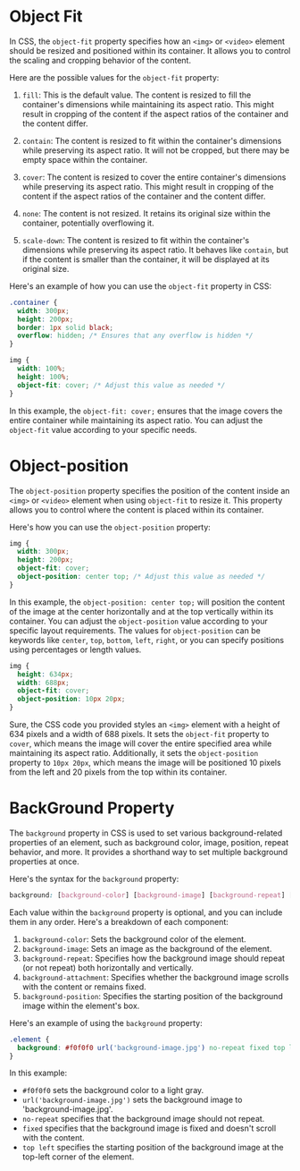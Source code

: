 # Object Fit

In CSS, the `object-fit` property specifies how an `<img>` or `<video>` element should be resized and positioned within its container. It allows you to control the scaling and cropping behavior of the content.

Here are the possible values for the `object-fit` property:

1. `fill`: This is the default value. The content is resized to fill the container's dimensions while maintaining its aspect ratio. This might result in cropping of the content if the aspect ratios of the container and the content differ.

2. `contain`: The content is resized to fit within the container's dimensions while preserving its aspect ratio. It will not be cropped, but there may be empty space within the container.

3. `cover`: The content is resized to cover the entire container's dimensions while preserving its aspect ratio. This might result in cropping of the content if the aspect ratios of the container and the content differ.

4. `none`: The content is not resized. It retains its original size within the container, potentially overflowing it.

5. `scale-down`: The content is resized to fit within the container's dimensions while preserving its aspect ratio. It behaves like `contain`, but if the content is smaller than the container, it will be displayed at its original size.

Here's an example of how you can use the `object-fit` property in CSS:

```css
.container {
  width: 300px;
  height: 200px;
  border: 1px solid black;
  overflow: hidden; /* Ensures that any overflow is hidden */
}

img {
  width: 100%;
  height: 100%;
  object-fit: cover; /* Adjust this value as needed */
}
```

In this example, the `object-fit: cover;` ensures that the image covers the entire container while maintaining its aspect ratio. You can adjust the `object-fit` value according to your specific needs.

# Object-position

The `object-position` property specifies the position of the content inside an `<img>` or `<video>` element when using `object-fit` to resize it. This property allows you to control where the content is placed within its container.

Here's how you can use the `object-position` property:

```css
img {
  width: 300px;
  height: 200px;
  object-fit: cover;
  object-position: center top; /* Adjust this value as needed */
}
```

In this example, the `object-position: center top;` will position the content of the image at the center horizontally and at the top vertically within its container. You can adjust the `object-position` value according to your specific layout requirements. The values for `object-position` can be keywords like `center`, `top`, `bottom`, `left`, `right`, or you can specify positions using percentages or length values.

```css
img {
  height: 634px;
  width: 688px;
  object-fit: cover;
  object-position: 10px 20px;
}
```

Sure, the CSS code you provided styles an `<img>` element with a height of 634 pixels and a width of 688 pixels. It sets the `object-fit` property to `cover`, which means the image will cover the entire specified area while maintaining its aspect ratio. Additionally, it sets the `object-position` property to `10px 20px`, which means the image will be positioned 10 pixels from the left and 20 pixels from the top within its container.


# BackGround Property
The `background` property in CSS is used to set various background-related properties of an element, such as background color, image, position, repeat behavior, and more. It provides a shorthand way to set multiple background properties at once.

Here's the syntax for the `background` property:

```css
background: [background-color] [background-image] [background-repeat] [background-attachment] [background-position];
```

Each value within the `background` property is optional, and you can include them in any order. Here's a breakdown of each component:

1. `background-color`: Sets the background color of the element.
2. `background-image`: Sets an image as the background of the element.
3. `background-repeat`: Specifies how the background image should repeat (or not repeat) both horizontally and vertically.
4. `background-attachment`: Specifies whether the background image scrolls with the content or remains fixed.
5. `background-position`: Specifies the starting position of the background image within the element's box.

Here's an example of using the `background` property:

```css
.element {
  background: #f0f0f0 url('background-image.jpg') no-repeat fixed top left;
}
```

In this example:
- `#f0f0f0` sets the background color to a light gray.
- `url('background-image.jpg')` sets the background image to 'background-image.jpg'.
- `no-repeat` specifies that the background image should not repeat.
- `fixed` specifies that the background image is fixed and doesn't scroll with the content.
- `top left` specifies the starting position of the background image at the top-left corner of the element.